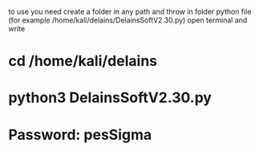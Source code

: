to use you need create a folder in any path and throw in folder python file (for example /home/kali/delains/DelainsSoftV2.30.py)
open terminal and write
# cd /home/kali/delains
# python3 DelainsSoftV2.30.py
# Password: pesSigma
